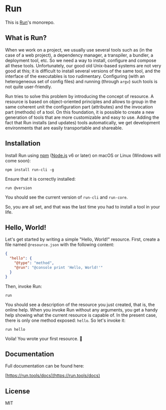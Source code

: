 # Run

This is [Run](https://run.tools)'s monorepo.

## What is Run?

When we work on a project, we usually use several tools such as (in the case of a web project), a dependency manager, a transpiler, a bundler, a deployment tool, etc. So we need a way to install, configure and compose all these tools. Unfortunately, our good old Unix-based systems are not very good at this; it is difficult to install several versions of the same tool, and the interface of the executables is too rudimentary. Configuring (with an heterogeneous set of config files) and running (through `argv`) such tools is not quite user-friendly.

Run tries to solve this problem by introducing the concept of resource. A resource is based on object-oriented principles and allows to group in the same coherent unit the configuration part (attributes) and the invocation part (methods) of a tool. On this foundation, it is possible to create a new generation of tools that are more customizable and easy to use. Adding the fact that Run installs (and updates) tools automatically, we get development environments that are easily transportable and shareable.

## Installation

Install Run using [npm](https://www.npmjs.com/) ([Node.js](https://nodejs.org/) v6 or later) on macOS or Linux (Windows will come soon):

```shell
npm install run-cli -g
```

Ensure that it is correctly installed:

```shell
run @version
```

You should see the current version of `run-cli` and `run-core`.

So, you are all set, and that was the last time you had to install a tool in your life.

## Hello, World!

Let's get started by writing a simple "Hello, World!" resource. First, create a file named `@resource.json` with the following content:

```json
{
  "hello": {
    "@type": "method",
    "@run": "@console print 'Hello, World!'"
  }
}
```

Then, invoke Run:

```shell
run
```

You should see a description of the resource you just created, that is, the online help. When you invoke Run without any arguments, you get a handy help showing what the current resource is capable of. In the present case, there is only one method exposed: `hello`. So let's invoke it:

```shell
run hello
```

Voila! You wrote your first resource. 🎉

## Documentation

Full documentation can be found here:

[https://run.tools/docs](https://run.tools/docs)

## License

MIT
